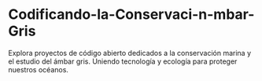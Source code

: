 # Codificando-la-Conservaci-n-mbar-Gris
Explora proyectos de código abierto dedicados a la conservación marina y el estudio del ámbar gris. Uniendo tecnología y ecología para proteger nuestros océanos.
